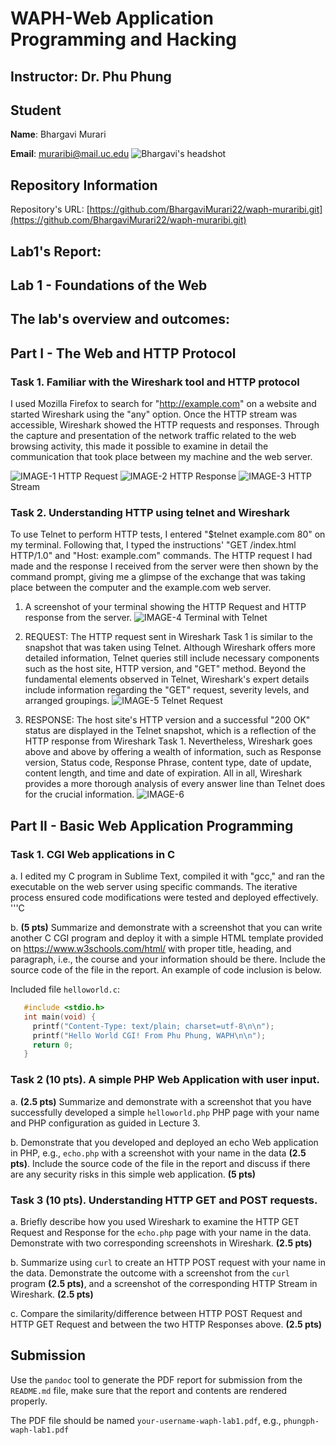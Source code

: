 # WAPH-Web Application Programming and Hacking

## Instructor: Dr. Phu Phung

## Student

**Name**: Bhargavi Murari

**Email**: muraribi@mail.uc.edu
![Bhargavi's headshot](../../images/headshot.jpg)
## Repository Information
Repository's URL: [https://github.com/BhargaviMurari22/waph-muraribi.git](https://github.com/BhargaviMurari22/waph-muraribi.git)
## Lab1's Report:
## Lab 1 - Foundations of the Web 
## The lab's overview and outcomes:

## Part I - The Web and HTTP Protocol
### Task 1. Familiar with the Wireshark tool and HTTP protocol

 I used Mozilla Firefox to search for "http://example.com" on a website and started Wireshark using the "any" option. Once the HTTP stream was accessible, Wireshark showed the HTTP requests and responses. Through the capture and presentation of the network traffic related to the web browsing activity, this made it possible to examine in detail the communication that took place between my machine and the web server.

![IMAGE-1](../../images/IMAGE-1.png)
HTTP Request
![IMAGE-2](../../images/IMAGE-2.png)
HTTP Response
![IMAGE-3](../../images/IMAGE-3.png)
HTTP Stream


### Task 2. Understanding HTTP using telnet and Wireshark

To use Telnet to perform HTTP tests, I entered "$telnet example.com 80" on my terminal. Following that, I typed the instructions' "GET /index.html HTTP/1.0" and "Host: example.com" commands. The HTTP request I had made and the response I received from the server were then shown by the command prompt, giving me a glimpse of the exchange that was taking place between the computer and the example.com web server.

  1. A screenshot of your terminal showing the HTTP Request and HTTP response from the server.
![IMAGE-4](../../images/IMAGE-4.png)
Terminal with Telnet

  2. REQUEST: The HTTP request sent in Wireshark Task 1 is similar to the snapshot that was taken using Telnet. Although Wireshark offers more detailed information, Telnet queries still include necessary components such as the host site, HTTP version, and "GET" method. Beyond the fundamental elements observed in Telnet, Wireshark's expert details include information regarding the "GET" request, severity levels, and arranged groupings.
![IMAGE-5](../../images/IMAGE-5.png)
Telnet Request

  3. RESPONSE: The host site's HTTP version and a successful "200 OK" status are displayed in the Telnet snapshot, which is a reflection of the HTTP response from Wireshark Task 1. Nevertheless, Wireshark goes above and above by offering a wealth of information, such as Response version, Status code, Response Phrase, content type, date of update, content length, and time and date of expiration. All in all, Wireshark provides a more thorough analysis of every answer line than Telnet does for the crucial information.
![IMAGE-6](../../images/IMAGE-6.png)

## Part II - Basic Web Application Programming

###   Task 1. CGI Web applications in C

   a. I edited my C program in Sublime Text, compiled it with "gcc," and ran the executable on the web server using specific commands. The iterative process ensured code modifications were tested and deployed effectively.
   '''C

   
   b. **(5 pts)** Summarize and demonstrate with a screenshot that you can write another C CGI program and deploy it with a simple HTML template provided on https://www.w3schools.com/html/ with proper title, heading, and paragraph, i.e., the course and your information should be there. Include the source code of the file in the report. An example of code inclusion is below.
   
   Included file `helloworld.c`:
   ```C
      #include <stdio.h>
      int main(void) {
        printf("Content-Type: text/plain; charset=utf-8\n\n");
        printf("Hello World CGI! From Phu Phung, WAPH\n\n");
        return 0;
      }
   ```

###  Task 2 (10 pts). A simple PHP Web Application with user input.

a. **(2.5 pts)** Summarize and demonstrate with a screenshot that you have successfully developed a simple `helloworld.php` PHP page with your name and PHP configuration as guided in Lecture 3. 

b. Demonstrate that you developed and deployed an echo Web application in PHP, e.g., `echo.php` with a screenshot with your name in the data **(2.5 pts)**. Include the source code of the file in the report and discuss if there are any security risks in this simple web application. **(5 pts)**

### Task 3 (10 pts). Understanding HTTP GET and POST requests.

a. Briefly describe how you used Wireshark to examine the HTTP GET Request and Response for the `echo.php` page with your name in the data. Demonstrate with two corresponding screenshots in Wireshark. **(2.5 pts)**

b. Summarize using `curl` to create an HTTP POST request with your name in the data. Demonstrate the outcome with a screenshot from the `curl` program **(2.5 pts)**, and a screenshot of the corresponding HTTP Stream in Wireshark. **(2.5 pts)**

c. Compare the similarity/difference between HTTP POST Request and HTTP GET Request and between the two HTTP Responses above. **(2.5 pts)**    

## Submission

Use the `pandoc` tool to generate the PDF report for submission from the `README.md` file, make sure that the report and contents are rendered properly.

The PDF file should be named `your-username-waph-lab1.pdf`, e.g., `phungph-waph-lab1.pdf` 

